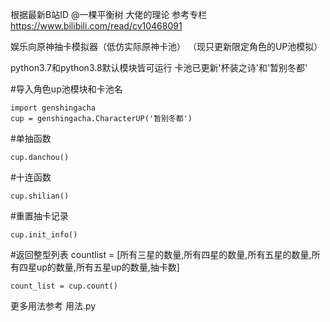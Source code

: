 ﻿根据最新B站ID @一棵平衡树 大佬的理论
参考专栏 https://www.bilibili.com/read/cv10468091

娱乐向原神抽卡模拟器（低仿实际原神卡池）
（现只更新限定角色的UP池模拟）

python3.7和python3.8默认模块皆可运行
卡池已更新'杯装之诗'和'暂别冬都'

#导入角色up池模块和卡池名

``` stylus
import genshingacha
cup = genshingacha.CharacterUP('暂别冬都')
``` 


#单抽函数

``` stylus
cup.danchou()

```
#十连函数

``` stylus
cup.shilian()
``` 

#重置抽卡记录

``` stylus
cup.init_info()

``` 

#返回整型列表 countlist = [所有三星的数量,所有四星的数量,所有五星的数量,所有四星up的数量,所有五星up的数量,抽卡数]

``` stylus
count_list = cup.count()
``` 


更多用法参考
用法.py
